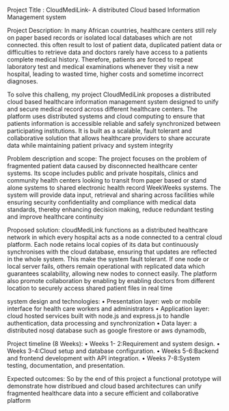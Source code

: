 
Project Title :
CloudMediLink- A distributed Cloud based Information Management system

Project Description:
In many African countries, healthcare centers still rely on paper based records or isolated local databases which are not connected. this often result to lost of patient data, duplicated patient data or difficulties to retrieve data and doctors rarely have access to a patients complete medical history.
Therefore, patients are forced to repeat laboratory test and medical examinations whenever they visit a new hospital, leading to wasted time, higher costs and sometime incorrect diagnoses. 

To solve this challeng, my project CloudMediLink proposes a distributed cloud based healthcare information management system designed to unify and secure medical record across different healthcare centers. The platform uses distributed systems and cloud computing to ensure that patients information is accessible reliable and safely synchronized between participating institutions. It is built as a scalable, fault tolerant and collaborative solution that allows healthcare providers to share accurate data while maintaining patient privacy and system integrity

Problem description and scope:
The project focuses on the problem of fragmented patient data caused by disconnected healthcare center systems. Its scope includes public and private hospitals, clinics and community health centers looking to transit from paper based or stand alone systems to shared electronic health record WeekWeeks systems. The system will provide data input, retrieval and sharing across facilities while ensuring security confidentiality and compliance with medical data standards, thereby enhancing decision making, reduce redundant testing and improve healthcare continuity 

Proposed solution:
cloudMediLink  functions as a distributed healthcare network in which every hospital acts as a node connected to a central cloud platform. Each node retains local copies of its data but continuously synchronises with the cloud database, ensuring that updates are reflected in the whole system. This make the system fault tolerant. If one node or local server fails, others remain operational with replicated data which guarantees scalability, allowing new nodes to connect easily. The platform also promote collaboration by enabling by enabling doctors from different location to securely access shared patient files in real time 

system design and technologies:
•	Presentation layer: web or mobile interface for health care workers and administrators
•	Application layer: cloud hosted services built with node.js and express.js  to handle authentication, data processing and synchronization
•	Data layer: a distributed nosql database such as google firestore or aws dynamodb,

Project timeline (8 Weeks):
•	Weeks 1- 2:Requirement and system design.
•	Weeks 3-4:Cloud setup and database configuration.
•	Weeks 5-6:Backend and frontend development with API integration.
•	Weeks 7-8:System testing, documentation, and presentation.

Expected outcomes:
So by the end of this project a functional prototype will demonstrate how distribued and cloud based architectures can unify fragmented healthcare data into a secure efficient and collaborative platform 
